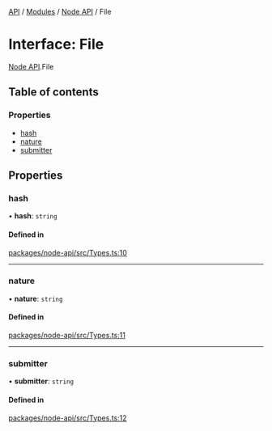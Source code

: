 [API](../API.md) / [Modules](../modules.md) / [Node API](../modules/Node_API.md) / File

# Interface: File

[Node API](../modules/Node_API.md).File

## Table of contents

### Properties

- [hash](Node_API.File.md#hash)
- [nature](Node_API.File.md#nature)
- [submitter](Node_API.File.md#submitter)

## Properties

### hash

• **hash**: `string`

#### Defined in

[packages/node-api/src/Types.ts:10](https://github.com/logion-network/logion-api/blob/main/packages/node-api/src/Types.ts#L10)

___

### nature

• **nature**: `string`

#### Defined in

[packages/node-api/src/Types.ts:11](https://github.com/logion-network/logion-api/blob/main/packages/node-api/src/Types.ts#L11)

___

### submitter

• **submitter**: `string`

#### Defined in

[packages/node-api/src/Types.ts:12](https://github.com/logion-network/logion-api/blob/main/packages/node-api/src/Types.ts#L12)

